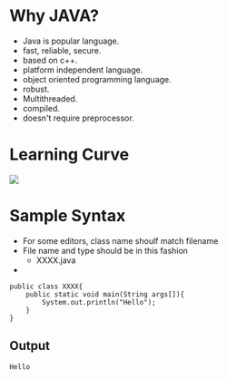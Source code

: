# Why JAVA?
- Java is popular language.
- fast, reliable, secure.
- based on c++. 
- platform independent language.
- object oriented programming language.
- robust.
- Multithreaded.
- compiled.
- doesn't require preprocessor.

# Learning Curve

![](https://media.geeksforgeeks.org/wp-content/cdn-uploads/20190628094222/Java-Tutorial-by-GeeksforGeeks.png)


# Sample Syntax
- For some editors, class name shoulf match filename
- File name and type should be in this fashion
    - XXXX.java
-


    public class XXXX{
        public static void main(String args[]){
            System.out.println("Hello");
        }
    }

## Output
    Hello